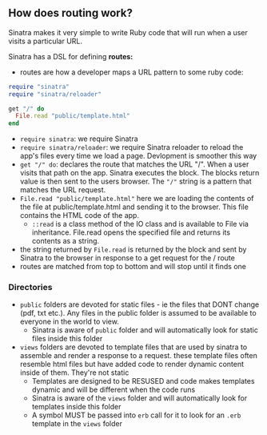 ## How does routing work?

Sinatra makes it very simple to write Ruby code that will run when a user visits a particular URL.

Sinatra has a DSL for defining **routes:**

- routes are how a developer maps a URL pattern to some ruby code:

```ruby
require "sinatra"
require "sinatra/reloader"

get "/" do
  File.read "public/template.html"
end
```

- `require sinatra`: we require Sinatra
- `require sinatra/reloader`: we require Sinatra reloader to reload the app's files every time we load a page. Devlopment is smoother this way
- `get "/" do`: declares the route that matches the URL "/". When a user visits that path on the app. Sinatra executes the block. The blocks return value is then sent to the users browser. The `"/"` string is a pattern that matches the URL request.
- `File.read "public/template.html"` here we are loading the contents of the file at public/template.html and sending it to the browser. This file contains the HTML code of the app.
  - `::read` is a class method of the IO class and is available to File via inheritance. File.read opens the specified file and returns its contents as a string.
- the string returned by `File.read` is returned by the block and sent by Sinatra to the browser in response to a get request for the / route
- routes are matched from top to bottom and will stop until it finds one

### Directories

- `public` folders are devoted for static files - ie the files that DONT change (pdf, txt etc.). Any files in the public folder is assumed to be available to everyone in the world to view. 
  - Sinatra is aware of `public` folder and will automatically look for static files inside this folder
- `views` folders are devoted to template files that are used by sinatra to assemble and render a response to a request. these template files often resemble html files but have added code to render dynamic content inside of them. They're not static
  - Templates are designed to be RESUSED and code makes templates dynamic and will be different when the code runs
  - Sinatra is aware of the `views` folder and will automatically look for templates inside this folder
  - A symbol MUST be passed into `erb` call for it to look for an  `.erb` template in the `views` folder 